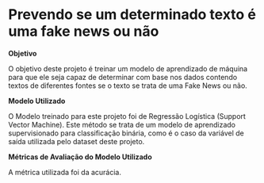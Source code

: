 # Prevendo se um determinado texto é uma fake news ou não

**Objetivo** 

O objetivo deste projeto é treinar um modelo de aprendizado de máquina para que ele seja capaz de determinar com base nos dados contendo textos de diferentes fontes se o texto se trata de uma Fake News ou não.

**Modelo Utilizado**  

O Modelo treinado para este projeto foi de Regressão Logística (Support Vector Machine). Este método se trata de um modelo de aprendizado supervisionado para classificação binária, como é o caso da variável de saída utilizada pelo dataset deste projeto.

**Métricas de Avaliação do Modelo Utilizado** 

A métrica utilizada foi da acurácia.
